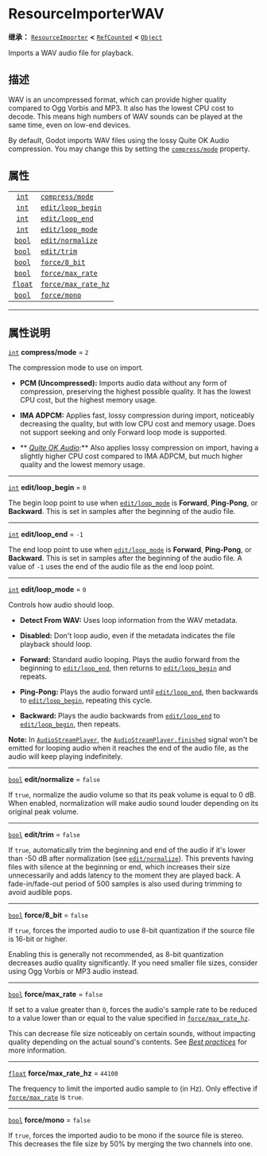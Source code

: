<!-- ⚠ 请勿编辑本文件 ⚠ -->
<!-- 本文档使用脚本从 WeDot 引擎源码仓库生成。 -->
<!-- 生成脚本：https://github.com/WeDot-Engine/WeDot/tree/master/doc/tools/make_md.py； -->
<!-- 原文件：https://github.com/WeDot-Engine/WeDot/tree/master/doc/classes/ResourceImporterWAV.xml。 -->

<div id="_class_resourceimporterwav"></div>

# ResourceImporterWAV

**继承：** [`ResourceImporter`](class_resourceimporter.md) **<** [`RefCounted`](class_refcounted.md) **<** [`Object`](class_object.md)

Imports a WAV audio file for playback.

## 描述

WAV is an uncompressed format, which can provide higher quality compared to Ogg Vorbis and MP3. It also has the lowest CPU cost to decode. This means high numbers of WAV sounds can be played at the same time, even on low-end devices.

By default, Godot imports WAV files using the lossy Quite OK Audio compression. You may change this by setting the [`compress/mode`](class_resourceimporterwav.md#class_resourceimporterwav_property_compress/mode) property.

## 属性

|||
|:-:|:--|
| [`int`](class_int.md)     | [`compress/mode`](class_resourceimporterwav.md#class_resourceimporterwav_property_compress/mode)         | ``2``     |
| [`int`](class_int.md)     | [`edit/loop_begin`](class_resourceimporterwav.md#class_resourceimporterwav_property_edit/loop_begin)     | ``0``     |
| [`int`](class_int.md)     | [`edit/loop_end`](class_resourceimporterwav.md#class_resourceimporterwav_property_edit/loop_end)         | ``-1``    |
| [`int`](class_int.md)     | [`edit/loop_mode`](class_resourceimporterwav.md#class_resourceimporterwav_property_edit/loop_mode)       | ``0``     |
| [`bool`](class_bool.md)   | [`edit/normalize`](class_resourceimporterwav.md#class_resourceimporterwav_property_edit/normalize)       | ``false`` |
| [`bool`](class_bool.md)   | [`edit/trim`](class_resourceimporterwav.md#class_resourceimporterwav_property_edit/trim)                 | ``false`` |
| [`bool`](class_bool.md)   | [`force/8_bit`](class_resourceimporterwav.md#class_resourceimporterwav_property_force/8_bit)             | ``false`` |
| [`bool`](class_bool.md)   | [`force/max_rate`](class_resourceimporterwav.md#class_resourceimporterwav_property_force/max_rate)       | ``false`` |
| [`float`](class_float.md) | [`force/max_rate_hz`](class_resourceimporterwav.md#class_resourceimporterwav_property_force/max_rate_hz) | ``44100`` |
| [`bool`](class_bool.md)   | [`force/mono`](class_resourceimporterwav.md#class_resourceimporterwav_property_force/mono)               | ``false`` |

<!-- rst-class:: classref-section-separator -->

---

## 属性说明

<div id="_class_resourceimporterwav_property_compress/mode"></div>

[`int`](class_int.md) **compress/mode** = ``2`` <div id="class_resourceimporterwav_property_compress/mode"></div>

The compression mode to use on import.

- **PCM (Uncompressed):** Imports audio data without any form of compression, preserving the highest possible quality. It has the lowest CPU cost, but the highest memory usage.

- **IMA ADPCM:** Applies fast, lossy compression during import, noticeably decreasing the quality, but with low CPU cost and memory usage. Does not support seeking and only Forward loop mode is supported.

- ** [*Quite OK Audio*](https://qoaformat.org/):** Also applies lossy compression on import, having a slightly higher CPU cost compared to IMA ADPCM, but much higher quality and the lowest memory usage.

<!-- rst-class:: classref-item-separator -->

---

<div id="_class_resourceimporterwav_property_edit/loop_begin"></div>

[`int`](class_int.md) **edit/loop_begin** = ``0`` <div id="class_resourceimporterwav_property_edit/loop_begin"></div>

The begin loop point to use when [`edit/loop_mode`](class_resourceimporterwav.md#class_resourceimporterwav_property_edit/loop_mode) is **Forward**, **Ping-Pong**, or **Backward**. This is set in samples after the beginning of the audio file.

<!-- rst-class:: classref-item-separator -->

---

<div id="_class_resourceimporterwav_property_edit/loop_end"></div>

[`int`](class_int.md) **edit/loop_end** = ``-1`` <div id="class_resourceimporterwav_property_edit/loop_end"></div>

The end loop point to use when [`edit/loop_mode`](class_resourceimporterwav.md#class_resourceimporterwav_property_edit/loop_mode) is **Forward**, **Ping-Pong**, or **Backward**. This is set in samples after the beginning of the audio file. A value of `-1` uses the end of the audio file as the end loop point.

<!-- rst-class:: classref-item-separator -->

---

<div id="_class_resourceimporterwav_property_edit/loop_mode"></div>

[`int`](class_int.md) **edit/loop_mode** = ``0`` <div id="class_resourceimporterwav_property_edit/loop_mode"></div>

Controls how audio should loop.

- **Detect From WAV:** Uses loop information from the WAV metadata.

- **Disabled:** Don't loop audio, even if the metadata indicates the file playback should loop.

- **Forward:** Standard audio looping. Plays the audio forward from the beginning to [`edit/loop_end`](class_resourceimporterwav.md#class_resourceimporterwav_property_edit/loop_end), then returns to [`edit/loop_begin`](class_resourceimporterwav.md#class_resourceimporterwav_property_edit/loop_begin) and repeats.

- **Ping-Pong:** Plays the audio forward until [`edit/loop_end`](class_resourceimporterwav.md#class_resourceimporterwav_property_edit/loop_end), then backwards to [`edit/loop_begin`](class_resourceimporterwav.md#class_resourceimporterwav_property_edit/loop_begin), repeating this cycle.

- **Backward:** Plays the audio backwards from [`edit/loop_end`](class_resourceimporterwav.md#class_resourceimporterwav_property_edit/loop_end) to [`edit/loop_begin`](class_resourceimporterwav.md#class_resourceimporterwav_property_edit/loop_begin), then repeats.

 **Note:** In [`AudioStreamPlayer`](class_audiostreamplayer.md), the [`AudioStreamPlayer.finished`](class_audiostreamplayer.md#class_audiostreamplayer_signal_finished) signal won't be emitted for looping audio when it reaches the end of the audio file, as the audio will keep playing indefinitely.

<!-- rst-class:: classref-item-separator -->

---

<div id="_class_resourceimporterwav_property_edit/normalize"></div>

[`bool`](class_bool.md) **edit/normalize** = ``false`` <div id="class_resourceimporterwav_property_edit/normalize"></div>

If `true`, normalize the audio volume so that its peak volume is equal to 0 dB. When enabled, normalization will make audio sound louder depending on its original peak volume.

<!-- rst-class:: classref-item-separator -->

---

<div id="_class_resourceimporterwav_property_edit/trim"></div>

[`bool`](class_bool.md) **edit/trim** = ``false`` <div id="class_resourceimporterwav_property_edit/trim"></div>

If `true`, automatically trim the beginning and end of the audio if it's lower than -50 dB after normalization (see [`edit/normalize`](class_resourceimporterwav.md#class_resourceimporterwav_property_edit/normalize)). This prevents having files with silence at the beginning or end, which increases their size unnecessarily and adds latency to the moment they are played back. A fade-in/fade-out period of 500 samples is also used during trimming to avoid audible pops.

<!-- rst-class:: classref-item-separator -->

---

<div id="_class_resourceimporterwav_property_force/8_bit"></div>

[`bool`](class_bool.md) **force/8_bit** = ``false`` <div id="class_resourceimporterwav_property_force/8_bit"></div>

If `true`, forces the imported audio to use 8-bit quantization if the source file is 16-bit or higher.

Enabling this is generally not recommended, as 8-bit quantization decreases audio quality significantly. If you need smaller file sizes, consider using Ogg Vorbis or MP3 audio instead.

<!-- rst-class:: classref-item-separator -->

---

<div id="_class_resourceimporterwav_property_force/max_rate"></div>

[`bool`](class_bool.md) **force/max_rate** = ``false`` <div id="class_resourceimporterwav_property_force/max_rate"></div>

If set to a value greater than `0`, forces the audio's sample rate to be reduced to a value lower than or equal to the value specified in [`force/max_rate_hz`](class_resourceimporterwav.md#class_resourceimporterwav_property_force/max_rate_hz).

This can decrease file size noticeably on certain sounds, without impacting quality depending on the actual sound's contents. See [*Best practices*](../tutorials/assets_pipeline/importing_audio_samples.md#doc-importing-audio-samples-best-practices) for more information.

<!-- rst-class:: classref-item-separator -->

---

<div id="_class_resourceimporterwav_property_force/max_rate_hz"></div>

[`float`](class_float.md) **force/max_rate_hz** = ``44100`` <div id="class_resourceimporterwav_property_force/max_rate_hz"></div>

The frequency to limit the imported audio sample to (in Hz). Only effective if [`force/max_rate`](class_resourceimporterwav.md#class_resourceimporterwav_property_force/max_rate) is `true`.

<!-- rst-class:: classref-item-separator -->

---

<div id="_class_resourceimporterwav_property_force/mono"></div>

[`bool`](class_bool.md) **force/mono** = ``false`` <div id="class_resourceimporterwav_property_force/mono"></div>

If `true`, forces the imported audio to be mono if the source file is stereo. This decreases the file size by 50% by merging the two channels into one.

[^virtual]: 本方法通常需要用户覆盖才能生效。
[^const]: 本方法无副作用，不会修改该实例的任何成员变量。
[^vararg]: 本方法除了能接受在此处描述的参数外，还能够继续接受任意数量的参数。
[^constructor]: 本方法用于构造某个类型。
[^static]: 调用本方法无需实例，可直接使用类名进行调用。
[^operator]: 本方法描述的是使用本类型作为左操作数的有效运算符。
[^bitfield]: 这个值是由下列位标志构成位掩码的整数。
[^void]: 无返回值。
